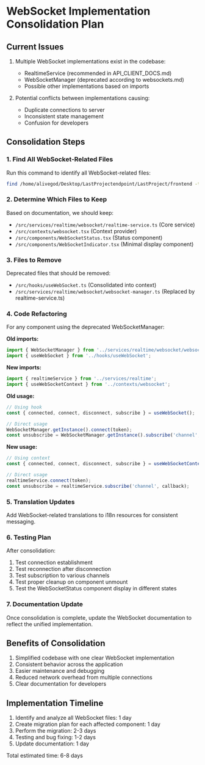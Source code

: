 # WebSocket Implementation Consolidation Plan

## Current Issues
1. Multiple WebSocket implementations exist in the codebase:
   - RealtimeService (recommended in API_CLIENT_DOCS.md)
   - WebSocketManager (deprecated according to websockets.md)
   - Possible other implementations based on imports

2. Potential conflicts between implementations causing:
   - Duplicate connections to server
   - Inconsistent state management
   - Confusion for developers

## Consolidation Steps

### 1. Find All WebSocket-Related Files
Run this command to identify all WebSocket-related files:
```bash
find /home/alivegod/Desktop/LastProjectendpoint/LastProject/frontend -type f -name "*.ts" -o -name "*.tsx" -o -name "*.js" -o -name "*.jsx" | xargs grep -l "WebSocket\|websocket\|realtime\|Realtime" | sort
```

### 2. Determine Which Files to Keep
Based on documentation, we should keep:
- `/src/services/realtime/websocket/realtime-service.ts` (Core service)
- `/src/contexts/websocket.tsx` (Context provider)
- `/src/components/WebSocketStatus.tsx` (Status component)
- `/src/components/WebSocketIndicator.tsx` (Minimal display component)

### 3. Files to Remove
Deprecated files that should be removed:
- `/src/hooks/useWebSocket.ts` (Consolidated into context)
- `/src/services/realtime/websocket/websocket-manager.ts` (Replaced by realtime-service.ts)

### 4. Code Refactoring
For any component using the deprecated WebSocketManager:

**Old imports:**
```typescript
import { WebSocketManager } from '../services/realtime/websocket/websocket-manager';
import { useWebSocket } from '../hooks/useWebSocket';
```

**New imports:**
```typescript
import { realtimeService } from '../services/realtime';
import { useWebSocketContext } from '../contexts/websocket';
```

**Old usage:**
```typescript
// Using hook
const { connected, connect, disconnect, subscribe } = useWebSocket();

// Direct usage
WebSocketManager.getInstance().connect(token);
const unsubscribe = WebSocketManager.getInstance().subscribe('channel', callback);
```

**New usage:**
```typescript
// Using context
const { connected, connect, disconnect, subscribe } = useWebSocketContext();

// Direct usage
realtimeService.connect(token);
const unsubscribe = realtimeService.subscribe('channel', callback);
```

### 5. Translation Updates
Add WebSocket-related translations to i18n resources for consistent messaging.

### 6. Testing Plan
After consolidation:
1. Test connection establishment
2. Test reconnection after disconnection
3. Test subscription to various channels
4. Test proper cleanup on component unmount
5. Test the WebSocketStatus component display in different states

### 7. Documentation Update
Once consolidation is complete, update the WebSocket documentation to reflect the unified implementation.

## Benefits of Consolidation
1. Simplified codebase with one clear WebSocket implementation
2. Consistent behavior across the application
3. Easier maintenance and debugging
4. Reduced network overhead from multiple connections
5. Clear documentation for developers

## Implementation Timeline
1. Identify and analyze all WebSocket files: 1 day
2. Create migration plan for each affected component: 1 day
3. Perform the migration: 2-3 days
4. Testing and bug fixing: 1-2 days
5. Update documentation: 1 day

Total estimated time: 6-8 days
